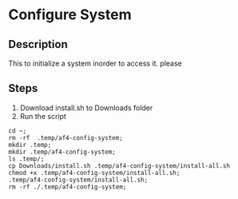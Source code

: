 # Configure System
## Description
This to initialize a system inorder to access it. please 
## Steps
1. Download install.sh to Downloads folder
2. Run the script
  ```
  cd ~; 
  rm -rf  .temp/af4-config-system; 
  mkdir .temp; 
  mkdir .temp/af4-config-system; 
  ls .temp/; 
  cp Downloads/install.sh .temp/af4-config-system/install-all.sh
  chmod +x .temp/af4-config-system/install-all.sh; 
  .temp/af4-config-system/install-all.sh; 
  rm -rf ./.temp/af4-config-system; 
  ```


